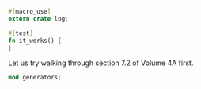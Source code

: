 ```rust
#[macro_use]
extern crate log;

#[test]
fn it_works() {
}
```

Let us try walking through section 7.2 of Volume 4A first.

```rust
mod generators;
```
